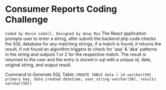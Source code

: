 # Consumer Reports Coding Challenge
`Coded by Kevin LeGall, Designed by Anup Rai`
The React application prompts user to enter a string, after submit the backend php code checks the SQL database for any matching strings, if a match is found, it returns the result, if not found an algorithm triggers to check for 'aaa' &amp; 'aba' patterns in the string and outputs 1 or 2 for the respective match. The result is returned to the user and the entry is stored in sql with a unique id, date, original string, and output result. 


Command to Generate SQL Table: `CREATE TABLE data ( id varchar(50) primary key, date_created datetime, user_string varchar(50), results varchar(50))`
